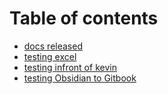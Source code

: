 # Table of contents

* [docs released](README.md)
* [testing excel](testing-excel.md)
* [testing infront of kevin](testing-infront-of-kevin.md)
* [testing Obsidian to Gitbook](testing-obsidian-to-gitbook.md)

